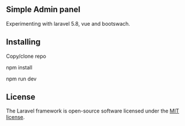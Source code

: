 

## Simple Admin panel

Experimenting with laravel 5.8, vue and bootswach.

## Installing

Copy/clone repo

npm install

npm run dev

## License

The Laravel framework is open-source software licensed under the [MIT license](https://opensource.org/licenses/MIT).
